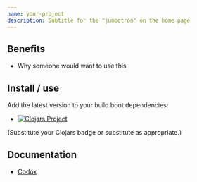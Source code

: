 ```yaml
---
name: your-project
description: Subtitle for the "jumbotron" on the home page
---
```

## Benefits

* Why someone would want to use this

## Install / use

Add the latest version to your build.boot dependencies:

* [![Clojars Project](https://img.shields.io/clojars/v/coconutpalm/boot-boot.svg)](https://clojars.org/coconutpalm/boot-boot)

(Substitute your Clojars badge or substitute as appropriate.)


## Documentation

* [Codox](codox/index.html)
